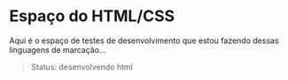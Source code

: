 <h1>Espaço do HTML/CSS</h1>
<p>Aqui é o espaço de testes de desenvolvimento que estou fazendo dessas linguagens de marcação...</p>

> Status: desenvolvendo html

